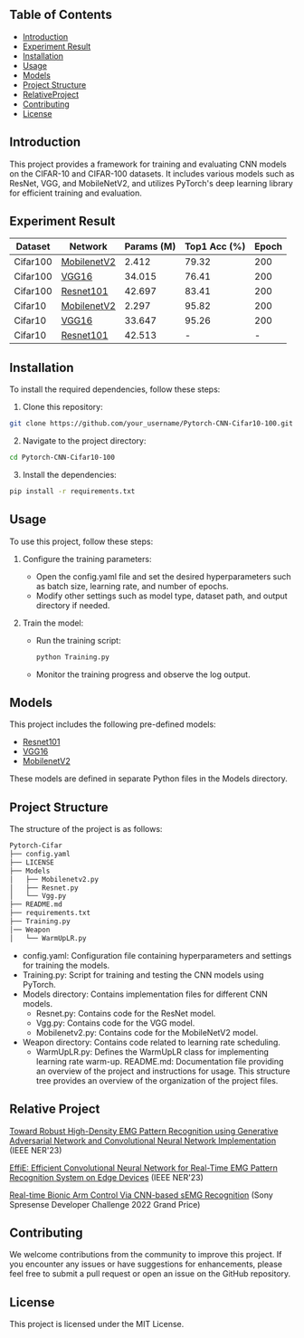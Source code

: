 ## Table of Contents
- [Introduction](#Introduction)
- [Experiment Result](Experiment_Result)
- [Installation](#Installation)
- [Usage](#Usage)
- [Models](#Models)
- [Project Structure](#Project_Structure)
- [RelativeProject](#Relative_Project)
- [Contributing](#Contributing)
- [License](#License)

<a id="Introduction"></a>

## Introduction
This project provides a framework for training and evaluating CNN models on the CIFAR-10 and CIFAR-100 datasets. It includes various models such as ResNet, VGG, and MobileNetV2, and utilizes PyTorch's deep learning library for efficient training and evaluation.

<a id="Experiment_Result"></a>

## Experiment Result

| Dataset  | Network     | Params (M) | Top1 Acc (%) | Epoch |
|----------|-------------|------------|--------------|-------|
| Cifar100 | [MobilenetV2](https://arxiv.org/pdf/1801.04381) | 2.412      | 79.32        | 200   |
| Cifar100 | [VGG16](https://arxiv.org/pdf/1409.1556)       | 34.015     | 76.41        | 200   |
| Cifar100 | [Resnet101](https://arxiv.org/pdf/1512.03385)   | 42.697     | 83.41        | 200   |
| Cifar10  | [MobilenetV2](https://arxiv.org/pdf/1801.04381) | 2.297      | 95.82        | 200   |
| Cifar10  | [VGG16](https://arxiv.org/pdf/1409.1556)       | 33.647     | 95.26        | 200   |
| Cifar10  | [Resnet101](https://arxiv.org/pdf/1512.03385)   | 42.513     | -            | -   |

<a id="Installation"></a>

## Installation
To install the required dependencies, follow these steps: 
1. Clone this repository:

```bash
git clone https://github.com/your_username/Pytorch-CNN-Cifar10-100.git
```
 
2. Navigate to the project directory:
```bash
cd Pytorch-CNN-Cifar10-100
```

3. Install the dependencies:
```bash
pip install -r requirements.txt
```

<a id="Usage"></a>

## Usage
To use this project, follow these steps:

1. Configure the training parameters: 
    - Open the config.yaml file and set the desired hyperparameters such as batch size, learning rate, and number of epochs. 
    - Modify other settings such as model type, dataset path, and output directory if needed.

2. Train the model: 
    - Run the training script: 
        ```bash
        python Training.py
        ``` 
    - Monitor the training progress and observe the log output.
        
<a id="Models"></a>

## Models
This project includes the following pre-defined models:

- [Resnet101](https://arxiv.org/pdf/1512.03385)
- [VGG16](https://arxiv.org/pdf/1409.1556)
- [MobilenetV2](https://arxiv.org/pdf/1801.04381)

These models are defined in separate Python files in the Models directory.

<a id="Project_Structure"></a>

## Project Structure
The structure of the project is as follows:

```bash
Pytorch-Cifar
├── config.yaml
├── LICENSE
├── Models
│   ├── Mobilenetv2.py
│   ├── Resnet.py
│   └── Vgg.py
├── README.md
├── requirements.txt
├── Training.py
│── Weapon
│   └── WarmUpLR.py
```
 
- config.yaml: Configuration file containing hyperparameters and settings for training the models.
- Training.py: Script for training and testing the CNN models using PyTorch.
- Models directory: Contains implementation files for different CNN models.
    - Resnet.py: Contains code for the ResNet model.
    - Vgg.py: Contains code for the VGG model.
    - Mobilenetv2.py: Contains code for the MobileNetV2 model.
- Weapon directory: Contains code related to learning rate scheduling.
    - WarmUpLR.py: Defines the WarmUpLR class for implementing learning rate warm-up.
README.md: Documentation file providing an overview of the project and instructions for usage.
This structure tree provides an overview of the organization of the project files.

<a id="Relative_Project"> </a>

## Relative Project
[Toward Robust High-Density EMG Pattern Recognition using Generative Adversarial Network and Convolutional Neural Network Implementation](https://github.com/MIC-Laboratory/IEEE-NER-2023-RoHDE) (IEEE NER'23)


[EffiE: Efficient Convolutional Neural Network for Real-Time EMG Pattern Recognition System on Edge Devices](https://github.com/MIC-Laboratory/IEEE-NER-2023-EffiE) (IEEE NER'23)


[Real-time Bionic Arm Control Via CNN-based sEMG Recognition](https://github.com/MIC-Laboratory/Real-time-Bionic-Arm-Control-via-CNN-on-Sony-Spresense) (Sony Spresense Developer Challenge 2022 Grand Price)


## Contributing
We welcome contributions from the community to improve this project. If you encounter any issues or have suggestions for enhancements, please feel free to submit a pull request or open an issue on the GitHub repository.

## License
This project is licensed under the MIT License.
